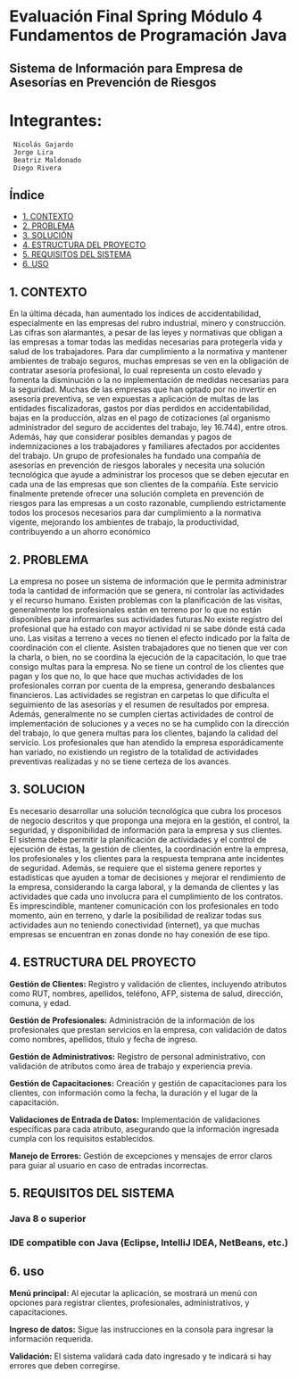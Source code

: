 # Evaluación Final Spring Módulo 4 Fundamentos de Programación Java
## Sistema de Información para Empresa de Asesorías en Prevención de Riesgos
# Integrantes:
     Nicolás Gajardo
     Jorge Lira
     Beatriz Maldonado
     Diego Rivera



## Índice

- [1. CONTEXTO](#1-CONTEXTO)
- [2. PROBLEMA](#2-PROBLEMA)
- [3. SOLUCIÓN](#3-SOLUCIÓN)
- [4. ESTRUCTURA DEL PROYECTO](#4-ESTRUCTURA_DEL_PROYECTO)
- [5. REQUISITOS DEL SISTEMA](#5-REQUISITOS_DEL_SISTEMA)
- [6. USO](#6-USO)

## 1. CONTEXTO

En la última década, han aumentado los índices de accidentabilidad, especialmente en las
empresas del rubro industrial, minero y construcción. Las cifras son alarmantes, a pesar de las
leyes y normativas que obligan a las empresas a tomar todas las medidas necesarias para
protegerla vida y salud de los trabajadores. Para dar cumplimiento a la normativa y mantener
ambientes de trabajo seguros, muchas empresas se ven en la obligación de contratar asesoría
profesional, lo cual representa un costo elevado y fomenta la disminución o la no
implementación de medidas necesarias para la seguridad. Muchas de las empresas que han
optado por no invertir en asesoría preventiva, se ven expuestas a aplicación de multas de las
entidades fiscalizadoras, gastos por días perdidos en accidentabilidad, bajas en la producción,
alzas en el pago de cotizaciones (al organismo administrador del seguro de accidentes del
trabajo, ley 16.744), entre otros. Además, hay que considerar posibles demandas y pagos de
indemnizaciones a los trabajadores y familiares afectados por accidentes del trabajo.
Un grupo de profesionales ha fundado una compañía de asesorías en prevención de riesgos
laborales y necesita una solución tecnológica que ayude a administrar los procesos que se
deben ejecutar en cada una de las empresas que son clientes de la compañía. Este servicio
finalmente pretende ofrecer una solución completa en prevención de riesgos para las
empresas a un costo razonable, cumpliendo estrictamente todos los procesos necesarios para
dar cumplimiento a la normativa vigente, mejorando los ambientes de trabajo, la
productividad, contribuyendo a un ahorro económico

## 2. PROBLEMA

La empresa no posee un sistema de información que le permita administrar toda la cantidad de
información que se genera, ni controlar las actividades y el recurso humano.
Existen problemas con la planificación de las visitas, generalmente los profesionales están en
terreno por lo que no están disponibles para informarles sus actividades futuras.No existe registro 
del profesional que ha estado con mayor actividad ni se sabe dónde está cada uno.
Las visitas a terreno a veces no tienen el efecto indicado por la falta de coordinación con el
cliente. Asisten trabajadores que no tienen que ver con la charla, o bien, no se coordina la
ejecución de la capacitación, lo que trae consigo multas para la empresa. No se tiene un control
de los clientes que pagan y los que no, lo que hace que muchas actividades de los
profesionales corran por cuenta de la empresa, generando desbalances financieros. Las
actividades se registran en carpetas lo que dificulta el seguimiento de las asesorías y el resumen
de resultados por empresa. Además, generalmente no se cumplen ciertas actividades de
control de implementación de soluciones y a veces no se ha cumplido con la dirección del
trabajo, lo que genera multas para los clientes, bajando la calidad del servicio. Los
profesionales que han atendido la empresa esporádicamente han variado, no existiendo un
registro de la totalidad de actividades preventivas realizadas y no se tiene certeza de los
avances.

## 3. SOLUCION

Es necesario desarrollar una solución tecnológica que cubra los procesos de negocio descritos y
que proponga una mejora en la gestión, el control, la seguridad, y disponibilidad de información
para la empresa y sus clientes. El sistema debe permitir la planificación de actividades y el control
de ejecución de éstas, la gestión de clientes, la coordinación entre la empresa, los profesionales
y los clientes para la respuesta temprana ante incidentes de seguridad. Además, se requiere que
el sistema genere reportes y estadísticas que ayuden a tomar de decisiones y mejorar el
rendimiento de la empresa, considerando la carga laboral, y la demanda de clientes y las
actividades que cada uno involucra para el cumplimiento de los contratos. Es imprescindible,
mantener comunicación con los profesionales en todo momento, aún en terreno, y darle la
posibilidad de realizar todas sus actividades aun no teniendo conectividad (internet), ya que
muchas empresas se encuentran en zonas donde no hay conexión de ese tipo.

## 4. ESTRUCTURA DEL PROYECTO

**Gestión de Clientes:** Registro y validación de clientes, incluyendo atributos como RUT, nombres, apellidos, teléfono, AFP, sistema de salud, dirección, comuna, y edad.


**Gestión de Profesionales:** Administración de la información de los profesionales que prestan servicios en la empresa, con validación de datos como nombres, apellidos, título y fecha de ingreso.


**Gestión de Administrativos:** Registro de personal administrativo, con validación de atributos como área de trabajo y experiencia previa.


**Gestión de Capacitaciones:** Creación y gestión de capacitaciones para los clientes, con información como la fecha, la duración y el lugar de la capacitación.


**Validaciones de Entrada de Datos:** Implementación de validaciones específicas para cada atributo, asegurando que la información ingresada cumpla con los requisitos establecidos.


**Manejo de Errores:** Gestión de excepciones y mensajes de error claros para guiar al usuario en caso de entradas incorrectas. 






## 5. REQUISITOS DEL SISTEMA
### Java 8 o superior
### IDE compatible con Java (Eclipse, IntelliJ IDEA, NetBeans, etc.)

## 6. uso
**Menú principal:** Al ejecutar la aplicación, se mostrará un menú con opciones para registrar clientes, profesionales, administrativos, y capacitaciones.


**Ingreso de datos:** Sigue las instrucciones en la consola para ingresar la información requerida.


**Validación:** El sistema validará cada dato ingresado y te indicará si hay errores que deben corregirse.

